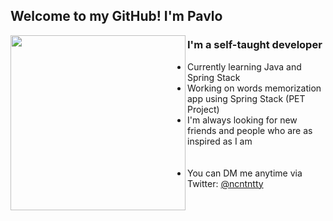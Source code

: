 ## Welcome to my GitHub! I'm Pavlo

<img width="280" height="280" align="left" src="https://user-images.githubusercontent.com/124896171/224577332-6f18495f-f5f9-48d5-bdd7-ca1c14577198.gif" />

<h3>I'm a self-taught developer</h3>
<p>
  <ul>
    <li>Currently learning Java and Spring Stack</li>
    <li>Working on words memorization app using Spring Stack (PET Project)</li>
    <li>I'm always looking for new friends and people who are as inspired as I am</li>
    <br />
    <br />
    <li>You can DM me anytime via Twitter: <a href="https://twitter.com/ncntntty">@ncntntty</a></li>
  </ul>
</p>
